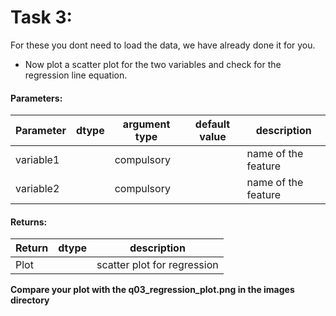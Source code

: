 # Task 3:

For these you dont need to load the data, we have already done it for you.

* Now plot a scatter plot for the two variables and check for the regression line equation.



#### Parameters:

| Parameter | dtype | argument type | default value | description |
| --- | --- | --- | --- | --- | 
| variable1 |  | compulsory |  | name of the feature |
| variable2 |  | compulsory |  | name of the feature |



#### Returns:

| Return | dtype | description |
| --- | --- | --- | 
| Plot | | scatter plot for regression |
**Compare your plot with the q03_regression_plot.png in the images directory**